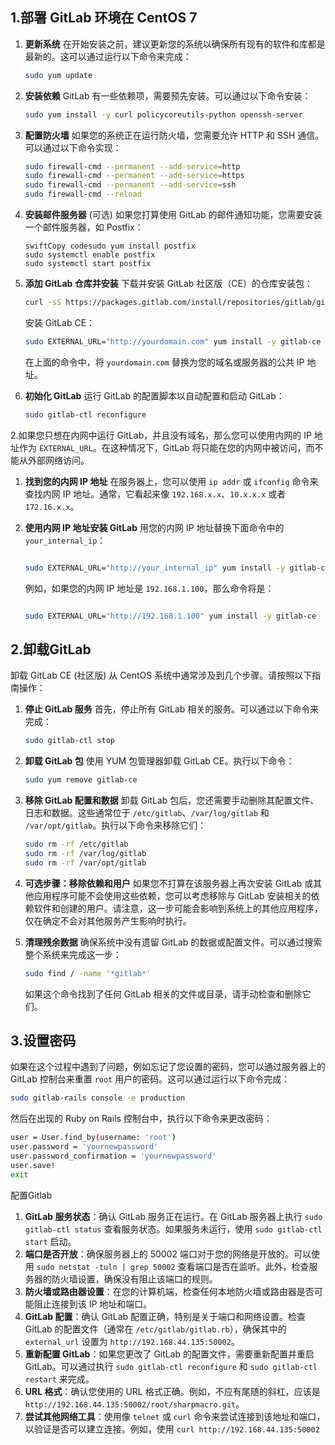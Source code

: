 ## 1.部署 GitLab 环境在 CentOS 7 

1. **更新系统**
   在开始安装之前，建议更新您的系统以确保所有现有的软件和库都是最新的。这可以通过运行以下命令来完成：

   ```bash
   sudo yum update
   ```

2. **安装依赖**
   GitLab 有一些依赖项，需要预先安装。可以通过以下命令安装：

   ```bash
   sudo yum install -y curl policycoreutils-python openssh-server
   ```

3. **配置防火墙**
   如果您的系统正在运行防火墙，您需要允许 HTTP 和 SSH 通信。可以通过以下命令实现：

   ```bash
   sudo firewall-cmd --permanent --add-service=http
   sudo firewall-cmd --permanent --add-service=https
   sudo firewall-cmd --permanent --add-service=ssh
   sudo firewall-cmd --reload
   ```

4. **安装邮件服务器** (可选)
   如果您打算使用 GitLab 的邮件通知功能，您需要安装一个邮件服务器，如 Postfix：

   ```
   swiftCopy codesudo yum install postfix
   sudo systemctl enable postfix
   sudo systemctl start postfix
   ```

5. **添加 GitLab 仓库并安装**
   下载并安装 GitLab 社区版（CE）的仓库安装包：

   ```bash
   curl -sS https://packages.gitlab.com/install/repositories/gitlab/gitlab-ce/script.rpm.sh | sudo bash
   ```

   安装 GitLab CE：

   ```bash
   sudo EXTERNAL_URL="http://yourdomain.com" yum install -y gitlab-ce
   ```

   在上面的命令中，将 `yourdomain.com` 替换为您的域名或服务器的公共 IP 地址。

6. **初始化 GitLab**
   运行 GitLab 的配置脚本以自动配置和启动 GitLab：

   ```bash
   sudo gitlab-ctl reconfigure
   ```







2.如果您只想在内网中运行 GitLab，并且没有域名，那么您可以使用内网的 IP 地址作为 `EXTERNAL_URL`。在这种情况下，GitLab 将只能在您的内网中被访问，而不能从外部网络访问。

1. **找到您的内网 IP 地址**
   在服务器上，您可以使用 `ip addr` 或 `ifconfig` 命令来查找内网 IP 地址。通常，它看起来像 `192.168.x.x`、`10.x.x.x` 或者 `172.16.x.x`。

2. **使用内网 IP 地址安装 GitLab**
   用您的内网 IP 地址替换下面命令中的 `your_internal_ip`：

   ```bash
   
   sudo EXTERNAL_URL="http://your_internal_ip" yum install -y gitlab-ce
   ```

   例如，如果您的内网 IP 地址是 `192.168.1.100`，那么命令将是：

   ```bash
   
   sudo EXTERNAL_URL="http://192.168.1.100" yum install -y gitlab-ce
   ```



## 2.卸载GitLab

卸载 GitLab CE (社区版) 从 CentOS 系统中通常涉及到几个步骤。请按照以下指南操作：

1. **停止 GitLab 服务**
   首先，停止所有 GitLab 相关的服务。可以通过以下命令来完成：

   ```bash
   sudo gitlab-ctl stop
   ```

2. **卸载 GitLab 包**
   使用 YUM 包管理器卸载 GitLab CE。执行以下命令：

   ```bash
   sudo yum remove gitlab-ce
   ```

3. **移除 GitLab 配置和数据**
   卸载 GitLab 包后，您还需要手动删除其配置文件、日志和数据。这些通常位于 `/etc/gitlab`、`/var/log/gitlab` 和 `/var/opt/gitlab`。执行以下命令来移除它们：

   ```bash
   sudo rm -rf /etc/gitlab
   sudo rm -rf /var/log/gitlab
   sudo rm -rf /var/opt/gitlab
   ```

4. **可选步骤：移除依赖和用户**
   如果您不打算在该服务器上再次安装 GitLab 或其他应用程序可能不会使用这些依赖，您可以考虑移除与 GitLab 安装相关的依赖软件和创建的用户。请注意，这一步可能会影响到系统上的其他应用程序，仅在确定不会对其他服务产生影响时执行。

5. **清理残余数据**
   确保系统中没有遗留 GitLab 的数据或配置文件。可以通过搜索整个系统来完成这一步：

   ```bash
   sudo find / -name '*gitlab*'
   ```

   如果这个命令找到了任何 GitLab 相关的文件或目录，请手动检查和删除它们。



## 3.设置密码

如果在这个过程中遇到了问题，例如忘记了您设置的密码，您可以通过服务器上的 GitLab 控制台来重置 `root` 用户的密码。这可以通过运行以下命令完成：

```bash
sudo gitlab-rails console -e production
```

然后在出现的 Ruby on Rails 控制台中，执行以下命令来更改密码：

```bash
user = User.find_by(username: 'root')
user.password = 'yournewpassword'
user.password_confirmation = 'yournewpassword'
user.save!
exit
```





配置Gitlab

1. **GitLab 服务状态**：确认 GitLab 服务正在运行。在 GitLab 服务器上执行 `sudo gitlab-ctl status` 查看服务状态。如果服务未运行，使用 `sudo gitlab-ctl start` 启动。
2. **端口是否开放**：确保服务器上的 50002 端口对于您的网络是开放的。可以使用 `sudo netstat -tuln | grep 50002` 查看端口是否在监听。此外，检查服务器的防火墙设置，确保没有阻止该端口的规则。
3. **防火墙或路由器设置**：在您的计算机端，检查任何本地防火墙或路由器是否可能阻止连接到该 IP 地址和端口。
4. **GitLab 配置**：确认 GitLab 配置正确，特别是关于端口和网络设置。检查 GitLab 的配置文件（通常在 `/etc/gitlab/gitlab.rb`），确保其中的 `external_url` 设置为 `http://192.168.44.135:50002`。
5. **重新配置 GitLab**：如果您更改了 GitLab 的配置文件，需要重新配置并重启 GitLab。可以通过执行 `sudo gitlab-ctl reconfigure` 和 `sudo gitlab-ctl restart` 来完成。
6. **URL 格式**：确认您使用的 URL 格式正确。例如，不应有尾随的斜杠，应该是 `http://192.168.44.135:50002/root/sharpmacro.git`。
7. **尝试其他网络工具**：使用像 `telnet` 或 `curl` 命令来尝试连接到该地址和端口，以验证是否可以建立连接。例如，使用 `curl http://192.168.44.135:50002`